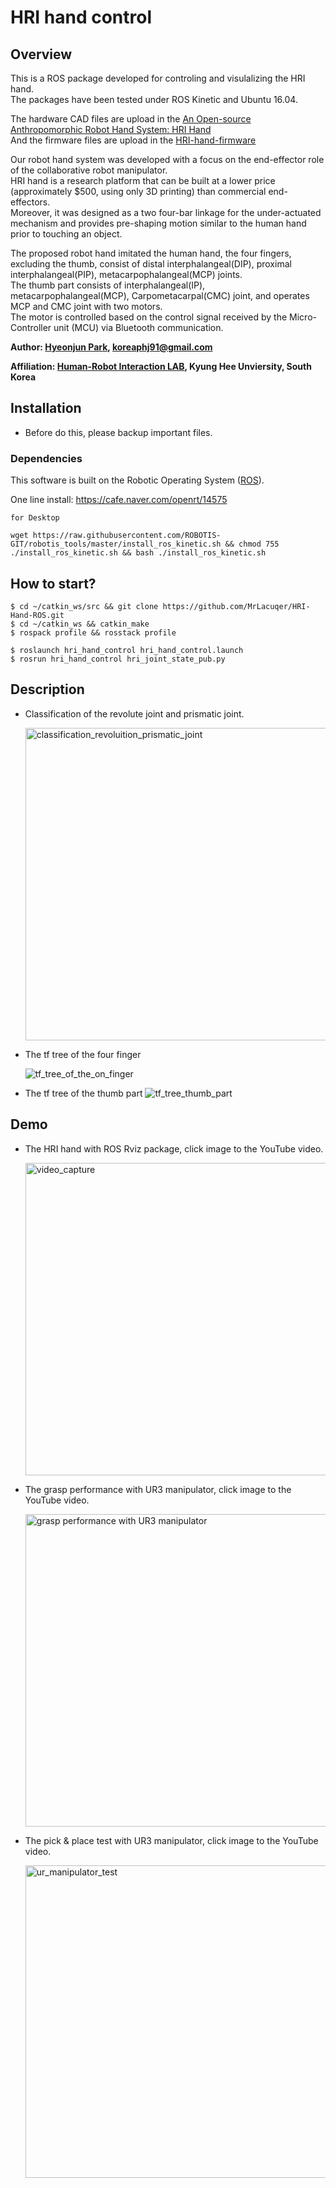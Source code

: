 # HRI hand control

## Overview

This is a ROS package developed for controling and visulalizing the HRI hand.  
The packages have been tested under ROS Kinetic and Ubuntu 16.04.  

The hardware CAD files are upload in the [An Open-source Anthropomorphic Robot Hand System: HRI Hand](https://osf.io/sfpb2/)  
And the firmware files are upload in the [HRI-hand-firmware](https://github.com/MrLacquer/HRI-hand-firmware.git)

Our robot hand system was developed with a focus on the end-effector role of the collaborative robot manipulator.   
HRI hand is a research platform that can be built at a lower price (approximately $500, using only 3D printing) than commercial end-effectors.   
Moreover, it was designed as a two four-bar linkage for the under-actuated mechanism and provides pre-shaping motion similar to the human hand prior to touching an object.

The proposed robot hand imitated the human hand, the four fingers, excluding the thumb, consist of distal interphalangeal(DIP), proximal interphalangeal(PIP), metacarpophalangeal(MCP) joints.   
The thumb part consists of interphalangeal(IP), metacarpophalangeal(MCP), Carpometacarpal(CMC) joint, and operates MCP and CMC joint with two motors.   
The motor is controlled based on the control signal received by the Micro-Controller unit (MCU) via Bluetooth communication.


**Author: [Hyeonjun Park](https://www.linkedin.com/in/hyeonjun-park-41bb59125), koreaphj91@gmail.com**

**Affiliation: [Human-Robot Interaction LAB](https://khu-hri.weebly.com), Kyung Hee Unviersity, South Korea**



## Installation
- Before do this, please backup important files.

### Dependencies

This software is built on the Robotic Operating System ([ROS](http://wiki.ros.org/ROS/Installation)).

One line install: https://cafe.naver.com/openrt/14575 
```
for Desktop

wget https://raw.githubusercontent.com/ROBOTIS-GIT/robotis_tools/master/install_ros_kinetic.sh && chmod 755 ./install_ros_kinetic.sh && bash ./install_ros_kinetic.sh
```

## How to start?

```
$ cd ~/catkin_ws/src && git clone https://github.com/MrLacuqer/HRI-Hand-ROS.git
$ cd ~/catkin_ws && catkin_make
$ rospack profile && rosstack profile

$ roslaunch hri_hand_control hri_hand_control.launch
$ rosrun hri_hand_control hri_joint_state_pub.py
```

## Description

- Classification of the revolute joint and prismatic joint.

    <img width="500" src="https://user-images.githubusercontent.com/4105524/64685394-e4911200-d4c1-11e9-800a-593bde84d98b.png"  alt="classification_revoluition_prismatic_joint" title="classification_revoluition_prismatic_joint">

    <!--![classification_revoluition_prismatic_joint](https://user-images.githubusercontent.com/4105524/64685394-e4911200-d4c1-11e9-800a-593bde84d98b.png)-->

- The tf tree of the four finger

    ![tf_tree_of_the_on_finger](https://user-images.githubusercontent.com/4105524/64685465-05596780-d4c2-11e9-946e-2e31c2ed9ed9.png)

- The tf tree of the thumb part
    ![tf_tree_thumb_part](https://user-images.githubusercontent.com/4105524/64685508-186c3780-d4c2-11e9-81bf-686ff3483fe0.png)
        


## Demo

- The HRI hand with ROS Rviz package, click image to the YouTube video.

    [<img width="500" src="https://user-images.githubusercontent.com/4105524/64685367-d4793280-d4c1-11e9-9f46-b95a5d97acb8.PNG"  alt="video_capture" title="video_capture">](https://youtu.be/vD6ZCrParco)

   <!-- [![video_capture](https://user-images.githubusercontent.com/4105524/64685367-d4793280-d4c1-11e9-9f46-b95a5d97acb8.PNG)](https://youtu.be/vD6ZCrParco) -->

- The grasp performance with UR3 manipulator, click image to the YouTube video.
    
    [<img width="500" src="https://user-images.githubusercontent.com/4105524/74118413-b3e30f00-4bfe-11ea-9a6d-40371ff9da5b.PNG"  alt="grasp performance with UR3 manipulator" title="grasp performance with UR3 manipulator">](https://www.youtube.com/watch?v=c5Ry3tl9FVw)

   <!-- [![hri_hand_hold-on](https://user-images.githubusercontent.com/4105524/64670413-f235a000-d49f-11e9-8ccc-b73484fcb043.PNG)](https://youtu.be/vkenz0KlCYk)
   -->

- The pick & place test with UR3 manipulator, click image to the YouTube video.
   
    [<img width="500" src="https://user-images.githubusercontent.com/4105524/64670616-c1a23600-d4a0-11e9-8861-e7aa47693b21.jpg"  alt="ur_manipulator_test" title="ur_manipulator_test">](https://youtu.be/8BtP_0Ygy6g)
    
   <!-- [![ur_manipulator_test](https://user-images.githubusercontent.com/4105524/64670616-c1a23600-d4a0-11e9-8861-e7aa47693b21.jpg)](https://youtu.be/8BtP_0Ygy6g)
    -->


